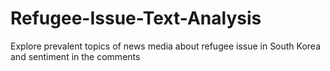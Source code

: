 # Refugee-Issue-Text-Analysis
Explore prevalent topics of news media about refugee issue in South Korea and sentiment in the comments
